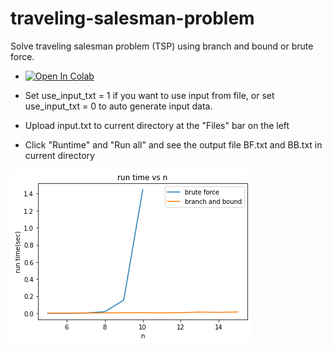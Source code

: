 # traveling-salesman-problem
Solve traveling salesman problem (TSP) using branch and bound or brute force.

* [![Open In Colab](https://colab.research.google.com/assets/colab-badge.svg)](https://colab.research.google.com/github/tony2guo/traveling-salesman-problem/blob/master/traveling-salesman-problem.ipynb)

* Set use_input_txt = 1 if you want to use input from file, or set use_input_txt = 0 to auto generate input data.
* Upload input.txt to current directory at the "Files" bar on the left 
* Click "Runtime" and "Run all" and see the output file BF.txt and BB.txt in current directory

![runtime](images/runtime.png)